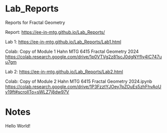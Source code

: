 # Lab_Reports
Reports for Fractal Geometry 



Report: https://ee-in-mtg.github.io/Lab_Reports/

Lab 1: https://ee-in-mtg.github.io/Lab_Reports/Lab1.html

 Colab: Copy of Module 1 Hahn MTG 6415 Fractal Geometry 2024 
        https://colab.research.google.com/drive/1p0VTVg2z81scJ0dgNYfly4IC747uu7gm

Lab 2: https://ee-in-mtg.github.io/Lab_Reports/Lab2.html   

 Colab: Copy of Module 2 Hahn MTG 6415 Fractal Geometry 2024.ipynb
        https://colab.research.google.com/drive/1P3FzztYJOey7pZOuEs5zhFhvAoUv19ft#scrollTo=sWLZ7j8dw97V

# Notes
Hello World!

